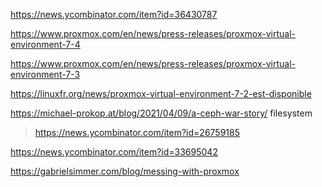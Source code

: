 
https://news.ycombinator.com/item?id=36430787

https://www.proxmox.com/en/news/press-releases/proxmox-virtual-environment-7-4

https://www.proxmox.com/en/news/press-releases/proxmox-virtual-environment-7-3

https://linuxfr.org/news/proxmox-virtual-environment-7-2-est-disponible

https://michael-prokop.at/blog/2021/04/09/a-ceph-war-story/ filesystem
> https://news.ycombinator.com/item?id=26759185

https://news.ycombinator.com/item?id=33695042

https://gabrielsimmer.com/blog/messing-with-proxmox